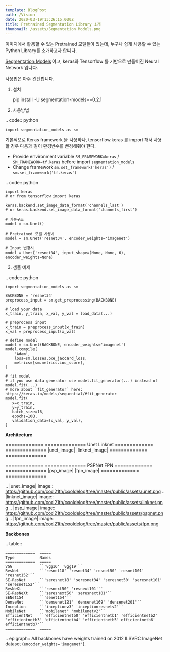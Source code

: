 ```yaml
---
template: BlogPost
path: /Vision
date: 2020-03-19T13:26:15.000Z
title: Pretrained Segmentation Library 소개
thumbnail: /assets/Segmentation Models.png
---
```

이미지에서 활용할 수 있는 Pretrained 모델들이 있는데, 누구나 쉽게 사용할 수 있는 Python Library를 소개하고자 합니다. 

[Segmentation Models](https://github.com/qubvel/segmentation_models) 이고, keras와 Tensorflow 를 기반으로 만들어진 Neural Network  입니다. 

사용법은 아주 간단합니다. 

1.  설치 

    pip install -U segmentation-models==0.2.1 


2. 사용방법

.. code:: python

    import segmentation_models as sm

기본적으로 Keras framework 을 사용하나, tensorflow.keras 를 import 해서 사용할 경우 다음과 같이 환경변수를 변경해줘야 한다.

- Provide environment variable ``SM_FRAMEWORK=keras`` / ``SM_FRAMEWORK=tf.keras`` before import ``segmentation_models``
- Change framework ``sm.set_framework('keras')`` /  ``sm.set_framework('tf.keras')``


.. code:: python

    import keras
    # or from tensorflow import keras

    keras.backend.set_image_data_format('channels_last')
    # or keras.backend.set_image_data_format('channels_first')
    
    # 기본구조
    model = sm.Unet()
    
    # Pretrained 모델 사용시
    model = sm.Unet('resnet34', encoder_weights='imagenet')
    
    # Input 변경시
    model = Unet('resnet34', input_shape=(None, None, 6), encoder_weights=None)



3. 샘플 예제

.. code:: python

    import segmentation_models as sm

    BACKBONE = 'resnet34'
    preprocess_input = sm.get_preprocessing(BACKBONE)

    # load your data
    x_train, y_train, x_val, y_val = load_data(...)

    # preprocess input
    x_train = preprocess_input(x_train)
    x_val = preprocess_input(x_val)

    # define model
    model = sm.Unet(BACKBONE, encoder_weights='imagenet')
    model.compile(
        'Adam',
        loss=sm.losses.bce_jaccard_loss,
        metrics=[sm.metrics.iou_score],
    )

    # fit model
    # if you use data generator use model.fit_generator(...) instead of model.fit(...)
    # more about `fit_generator` here: https://keras.io/models/sequential/#fit_generator
    model.fit(
       x=x_train,
       y=y_train,
       batch_size=16,
       epochs=100,
       validation_data=(x_val, y_val),
    )


**Architecture**

============= ==============
Unet          Linknet
============= ==============
|unet_image|  |linknet_image|
============= ==============

============= ==============
PSPNet        FPN
============= ==============
|psp_image|   |fpn_image|
============= ==============


.. |unet_image| image:: https://github.com/cool21th/cooldelog/tree/master/public/assets/unet.png
.. |linknet_image| image:: https://github.com/cool21th/cooldelog/tree/master/public/assets/linknet.png
.. |psp_image| image:: https://github.com/cool21th/cooldelog/tree/master/public/assets/pspnet.png
.. |fpn_image| image:: https://github.com/cool21th/cooldelog/tree/master/public/assets/fpn.png



**Backbones**

.. table:: 

    =============  ===== 
    Type           Names
    =============  =====
    VGG            ``'vgg16' 'vgg19'``
    ResNet         ``'resnet18' 'resnet34' 'resnet50' 'resnet101' 'resnet152'``
    SE-ResNet      ``'seresnet18' 'seresnet34' 'seresnet50' 'seresnet101' 'seresnet152'``
    ResNeXt        ``'resnext50' 'resnext101'``
    SE-ResNeXt     ``'seresnext50' 'seresnext101'``
    SENet154       ``'senet154'``
    DenseNet       ``'densenet121' 'densenet169' 'densenet201'`` 
    Inception      ``'inceptionv3' 'inceptionresnetv2'``
    MobileNet      ``'mobilenet' 'mobilenetv2'``
    EfficientNet   ``'efficientnetb0' 'efficientnetb1' 'efficientnetb2' 'efficientnetb3' 'efficientnetb4' 'efficientnetb5' efficientnetb6' efficientnetb7'``
    =============  =====

.. epigraph::
    All backbones have weights trained on 2012 ILSVRC ImageNet dataset (``encoder_weights='imagenet'``). 


